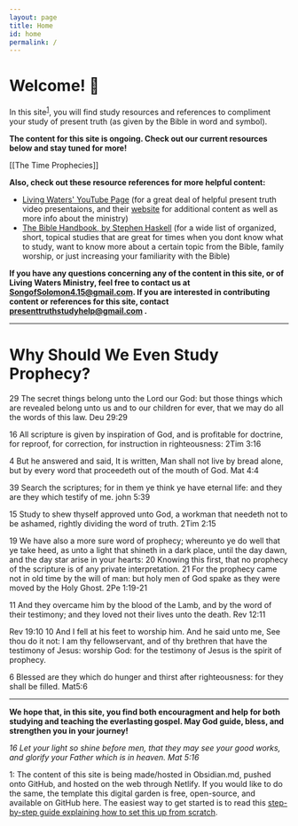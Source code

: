 ```yaml
---
layout: page
title: Home
id: home
permalink: /
---
```


# Welcome! 🌱

In this site<sup>[1](#myfootnote1)</sup>, you will find study resources and references to compliment your study of present truth (as given by the Bible in word and symbol).

**The content for this site is ongoing. Check out our current resources below and stay tuned for more!**

[[The Time Prophecies]]




**Also, check out these resource references for more helpful content:**
- [Living Waters' YouTube Page](https://www.youtube.com/channel/UCcPrZXqA_63ZOTEGFgSXjMQ) (for a great deal of helpful present truth video presentaions, and their [website](https://www.fountainsoflivingwaters.org) for additional content as well as more info about the ministry) 
- [The Bible Handbook, by Stephen Haskell](https://m.egwwritings.org/en/book/978.4/toc) (for a wide list of organized, short, topical studies that are great for times when you dont know what to study, want to know more about a certain topic from the Bible, family worship, or just increasing your familiarity with the Bible)


**If you have any questions concerning any of the content in this site, or of Living Waters Ministry, feel free to contact us at SongofSolomon4.15@gmail.com. If you are interested in contributing content or references for this site, contact presenttruthstudyhelp@gmail.com .**

- - -
# Why Should We Even Study Prophecy?
29 The secret things belong unto the Lord our God: but those things which are revealed belong unto us and to our children for ever, that we may do all the words of this law.
Deu 29:29

16 All scripture is given by inspiration of God, and is profitable for doctrine, for reproof, for correction, for instruction in righteousness:
2Tim 3:16

4 But he answered and said, It is written, Man shall not live by bread alone, but by every word that proceedeth out of the mouth of God.
Mat 4:4

39 Search the scriptures; for in them ye think ye have eternal life: and they are they which testify of me.
john 5:39

15 Study to shew thyself approved unto God, a workman that needeth not to be ashamed, rightly dividing the word of truth.
2Tim 2:15

19 We have also a more sure word of prophecy; whereunto ye do well that ye take heed, as unto a light that shineth in a dark place, until the day dawn, and the day star arise in your hearts:
20 Knowing this first, that no prophecy of the scripture is of any private interpretation.
21 For the prophecy came not in old time by the will of man: but holy men of God spake as they were moved by the Holy Ghost.
2Pe 1:19-21

11 And they overcame him by the blood of the Lamb, and by the word of their testimony; and they loved not their lives unto the death.
Rev 12:11

Rev 19:10
10 And I fell at his feet to worship him. And he said unto me, See thou do it not: I am thy fellowservant, and of thy brethren that have the testimony of Jesus: worship God: for the testimony of Jesus is the spirit of prophecy.

6 Blessed are they which do hunger and thirst after righteousness: for they shall be filled.
Mat5:6

- - -

**We hope that, in this site, you find both encouragment and help for both studying and teaching the everlasting gospel. 
May God guide, bless, and strengthen you in your journey!**

_16 Let your light so shine before men, that they may see your good works, and glorify your Father which is in heaven.
Mat 5:16_


<a name="myfootnote1">1</a>: The content of this site is being made/hosted in Obsidian.md, pushed onto GitHub, and hosted on the web through Netlify. If you would like to do the same, the template this digital garden is free, open-source, and available on GitHub here.
The easiest way to get started is to read this [step-by-step guide explaining how to set this up from scratch](https://maximevaillancourt.com/blog/setting-up-your-own-digital-garden-with-jekyll).


